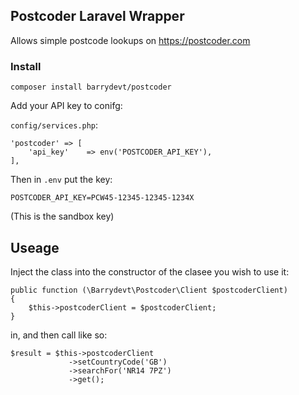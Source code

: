 ## Postcoder Laravel Wrapper

Allows simple postcode lookups on https://postcoder.com

### Install

```
composer install barrydevt/postcoder
```

Add your API key to conifg:

`config/services.php`:

```
'postcoder' => [
    'api_key'    => env('POSTCODER_API_KEY'),
],
```

Then in `.env` put the key:

```
POSTCODER_API_KEY=PCW45-12345-12345-1234X
```
(This is the sandbox key)

## Useage

Inject the class into the constructor of the clasee you wish to use it:

```
public function (\Barrydevt\Postcoder\Client $postcoderClient) 
{
    $this->postcoderClient = $postcoderClient;
}
```

in, and then call like so:

```
$result = $this->postcoderClient
             ->setCountryCode('GB')
             ->searchFor('NR14 7PZ')
             ->get();
```


